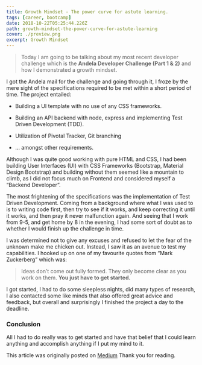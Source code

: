 ```yaml
---
title: Growth Mindset - The power curve for astute learning.
tags: [career, bootcamp]
date: 2018-10-22T05:25:44.226Z
path: growth-mindset-the-power-curve-for-astute-learning
cover: ./preview.png
excerpt: Growth Mindset
---
```


> Today I am going to be talking about my most recent developer challenge which is the **Andela Developer Challenge (Part 1 & 2)** and how I demonstrated a growth mindset.

I got the Andela mail for the challenge and going through it, I froze by the mere sight of the specifications required to be met within a short period of time.
The project entailed:

- Building a UI template with no use of any CSS frameworks.

- Building an API backend with node, express and implementing Test Driven Development (TDD).

- Utilization of Pivotal Tracker, Git branching

- … amongst other requirements.

Although I was quite good working with pure HTML and CSS, I had been building User Interfaces (UI) with CSS Frameworks (Bootstrap, Material Design Bootstrap) and building without them seemed like a mountain to climb, as I did not focus much on Frontend and considered myself a “Backend Developer”.

The most frightening of the specifications was the implementation of Test Driven Development. Coming from a background where what I was used to is to writing code first, then try to see if it works, and keep correcting it until it works, and then pray it never malfunction again. And seeing that I work from 9-5, and get home by 8 in the evening, I had some sort of doubt as to whether I would finish up the challenge in time.

I was determined not to give any excuses and refused to let the fear of the unknown make me chicken out. Instead, I saw it as an avenue to test my capabilities.
I hooked up on one of my favourite quotes from “Mark Zuckerberg” which was:

> Ideas don’t come out fully formed. They only become clear as you work on them. **You just have to get started.**

I got started, I had to do some sleepless nights, did many types of research, I also contacted some like minds that also offered great advice and feedback, but overall and surprisingly I finished the project a day to the deadline.

### Conclusion

All I had to do really was to get started and have that belief that I could learn anything and accomplish anything if I put my mind to it.

This article was originally posted on [Medium](https://medium.com/@easybuoy/growth-mindset-the-power-curve-for-astute-learning-c75422f5cf5b)
Thank you for reading.
